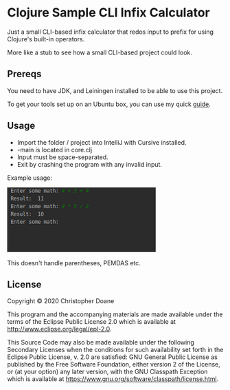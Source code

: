 # Clojure Sample CLI Infix Calculator

Just a small CLI-based infix calculator that redos input to prefix for using Clojure's built-in operators.

More like a stub to see how a small CLI-based project could look.

## Prereqs

You need to have JDK, and Leiningen installed to be able to use this project.

To get your tools set up on an Ubuntu box, you can use my quick [guide](https://gist.github.com/christopherdoane/9b62f5c40ef08d6146b64b9da009ca32).

## Usage

- Import the folder / project into IntelliJ with Cursive installed. 
- -main is located in core.clj
- Input must be space-separated.
- Exit by crashing the program with any invalid input.

Example usage:

![pic of some sample input](resources/usage.png)

This doesn't handle parentheses, PEMDAS etc.

## License

Copyright © 2020 Christopher Doane

This program and the accompanying materials are made available under the
terms of the Eclipse Public License 2.0 which is available at
http://www.eclipse.org/legal/epl-2.0.

This Source Code may also be made available under the following Secondary
Licenses when the conditions for such availability set forth in the Eclipse
Public License, v. 2.0 are satisfied: GNU General Public License as published by
the Free Software Foundation, either version 2 of the License, or (at your
option) any later version, with the GNU Classpath Exception which is available
at https://www.gnu.org/software/classpath/license.html.
